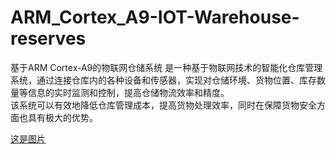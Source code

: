 # ARM_Cortex_A9-IOT-Warehouse-reserves
基于ARM Cortex-A9的物联网仓储系统
是一种基于物联网技术的智能化仓库管理系统，通过连接仓库内的各种设备和传感器，实现对仓储环境、货物位置、库存数量等信息的实时监测和控制，提高仓储物流效率和精度。  
该系统可以有效地降低仓库管理成本，提高货物处理效率，同时在保障货物安全方面也具有极大的优势。  

[这是图片](https://github.com/ZhangHalfGod/Picture/图片2.png)
